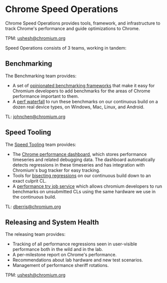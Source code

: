 # Chrome Speed Operations

Chrome Speed Operations provides tools, framework, and infrastructure
to track Chrome's performance and guide optimizations to Chrome.

TPM: ushesh@chromium.org

Speed Operations consists of 3 teams, working in tandem:

## Benchmarking
The Benchmarking team provides:
  * A set of [opinionated benchmarking frameworks](https://docs.google.com/document/d/1ni2MIeVnlH4bTj4yvEDMVNxgL73PqK_O9_NUm3NW3BA/edit)
    that make it easy for Chromium developers to add benchmarks for
    the areas of Chrome performance important to them.
  * A [perf waterfall](perf_waterfall.md) to run these benchmarks on our continuous build on a dozen
    real device types, on Windows, Mac, Linux, and Android.

TL: johnchen@chromium.org

## Speed Tooling
The [Speed Tooling](chrome_speed_tooling.md) team provides:
  * The [Chrome performance dashboard](https://chromeperf.appspot.com), which
    stores performance timeseries and related debugging data. The dashboard
    automatically detects regressions in these timeseries and has integration
    with Chromium's bug tracker for easy tracking.
  * Tools for [bisecting regressions](bisects.md) on our continuous build down
    to an exact culprit CL.
  * A [performance try job service](perf_trybots.md) which allows chromium
    developers to run benchmarks on unsubmitted CLs using the same hardware
    we use in the continuous build.

TL: dberris@chromium.org

## Releasing and System Health
The releasing team provides:
  * Tracking of all performance regressions seen in user-visible performance
    both in the wild and in the lab.
  * A per-milestone report on Chrome's performance.
  * Recommendations about lab hardware and new test scenarios.
  * Management of performance sheriff rotations.

TPM: ushesh@chromium.org
